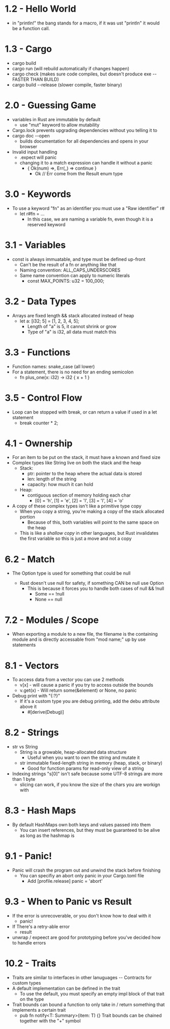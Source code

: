 # 1.2 - Hello World
* in "println!" the bang stands for a macro, if it was ust "println" it would be a function call.

# 1.3 - Cargo
* cargo build
* cargo run (will rebuild automatically if changes happen)
* cargo check (makes sure code compiles, but doesn't produce exe -- FASTER THAN BUILD)
* cargo build --release (slower compile, faster binary)

# 2.0 - Guessing Game
* variables in Rust are immutable by default
    * use "mut" keyword to allow mutability
* Cargo.lock prevents upgrading dependencies without you telling it to
* cargo doc --open
    * builds documentation for all dependencies and opens in your browser
* Invalid input handling
    * .expect will panic
    * changing it to a match expression can handle it without a panic
        * { Ok(num) =>, Err(_) => continue }
            * Ok // Err come from the Result enum type

# 3.0 - Keywords
* To use a keyword "fn" as an identifier you must use a "Raw identifier" r#
    * let r#fn = ...
        * In this case, we are naming a variable fn, even though it is a reserved keyword

# 3.1 - Variables
* const is always immuatable, and type must be defined up-front
    * Can't be the result of a fn or anything like that
    * Naming convention: ALL_CAPS_UNDERSCORES
    * Same name convention can apply to numeric literals
        * const MAX_POINTS: u32 = 100_000;

# 3.2 - Data Types
* Arrays are fixed length && stack allocated instead of heap
    * let a: [i32; 5] = [1, 2, 3, 4, 5];
        * Length of "a" is 5, it cannot shrink or grow
        * Type of "a" is i32, all data must match this

# 3.3 - Functions
* Function names: snake_case (all lower)
* For a statement, there is no need for an ending semicolon
    * fn plus_one(x: i32) -> i32 { x + 1 }

# 3.5 - Control Flow
* Loop can be stopped with break, or can return a value if used in a let statement
    * break counter * 2;

# 4.1 - Ownership
* For an item to be put on the stack, it must have a known and fixed size
* Complex types like String live on both the stack and the heap
    * Stack:
        * ptr: pointer to the heap where the actual data is stored
        * len: length of the string
        * capacity: how much it can hold
    * Heap:
        * contiguous section of memory holding each char
            * [0] = 'h', [1] = 'e', [2] = 'l', [3] = 'l', [4] = 'o'
* A copy of these complex types isn't like a primitive type copy
    * When you copy a string, you're making a copy of the stack allocated portion
        * Because of this, both variables will point to the same space on the heap
    * This is like a *shallow copy* in other languages, but Rust invalidates the first variable so this is just a move and not a copy

# 6.2 - Match
* The Option<T> type is used for something that could be null
    * Rust doesn't use null for safety, if something CAN be null use Option
        * This is because it forces you to handle both cases of null && !null
            * Some == !null
            * None == null

# 7.2 - Modules / Scope
* When exporting a module to a new file, the filename is the containing module and is directly accessable from "mod name;" up by use statements

# 8.1 - Vectors
* To access data from a vector you can use 2 methods
    * v[x] - will cause a panic if you try to access outside the bounds
    * v.get(x) - Will return some(&element) or None, no panic
* Debug print with "{:?}"
    * If it's a custom type you are debug printing, add the debu attribute above it
        * #[derive(Debug)]

# 8.2 - Strings
* str vs String
    * String is a growable, heap-allocated data structure
        * Useful when you want to own the string and mutate it
    * str immutable fixed-length string in memory (heap, stack, or binary)
        * Good for function params for read-only view of a string
* Indexing strings "s[0]" isn't safe because some UTF-8 strings are more than 1 byte
    * slicing can work, if you know the size of the chars you are workign with

# 8.3 - Hash Maps
* By default HashMaps own both keys and values passed into them
    * You can insert references, but they must be guaranteed to be alive as long as the hashmap is

# 9.1 - Panic!
* Panic will crash the program out and unwind the stack before finishing
    * You can specifiy an abort only panic in your Cargo.toml file
        * Add [profile.release] panic = 'abort'

# 9.3 - When to Panic vs Result
* If the error is unrecoverable, or you don't know how to deal with it
    * panic!
* If There's a retry-able error
    * result
* unwrap / expeect are good for prototyping before you've decided how to handle errors

# 10.2 - Traits
* Traits are similar to interfaces in other lanuguages -- Contracts for custom types
* A default implementation can be defined in the trait
    * To use the default, you must specify an empty impl block of that trait on the type
* Trait bounds can bound a function to only take in / return something that implements a certain trait
    * pub fn notify<T: Summary>(item: T) {}
    Trait bounds can be chained together with the "+" symbol
